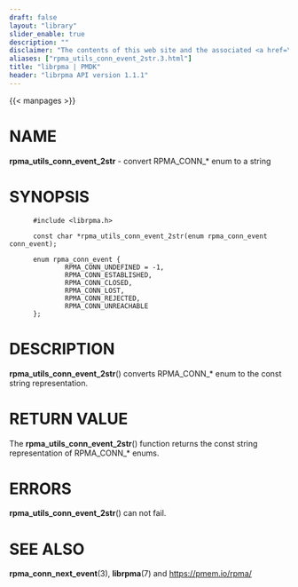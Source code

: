 ```yaml
---
draft: false
layout: "library"
slider_enable: true
description: ""
disclaimer: "The contents of this web site and the associated <a href=\"https://github.com/pmem\">GitHub repositories</a> are BSD-licensed open source."
aliases: ["rpma_utils_conn_event_2str.3.html"]
title: "librpma | PMDK"
header: "librpma API version 1.1.1"
---
```

{{< manpages >}}

[comment]: <> (SPDX-License-Identifier: BSD-3-Clause)
[comment]: <> (Copyright 2020-2023, Intel Corporation)

# NAME

**rpma_utils_conn_event_2str** - convert RPMA_CONN\_\* enum to a string

# SYNOPSIS

          #include <librpma.h>

          const char *rpma_utils_conn_event_2str(enum rpma_conn_event conn_event);

          enum rpma_conn_event {
                  RPMA_CONN_UNDEFINED = -1,
                  RPMA_CONN_ESTABLISHED,
                  RPMA_CONN_CLOSED,
                  RPMA_CONN_LOST,
                  RPMA_CONN_REJECTED,
                  RPMA_CONN_UNREACHABLE
          };

# DESCRIPTION

**rpma_utils_conn_event_2str**() converts RPMA_CONN\_\* enum to the
const string representation.

# RETURN VALUE

The **rpma_utils_conn_event_2str**() function returns the const string
representation of RPMA_CONN\_\* enums.

# ERRORS

**rpma_utils_conn_event_2str**() can not fail.

# SEE ALSO

**rpma_conn_next_event**(3), **librpma**(7) and https://pmem.io/rpma/
